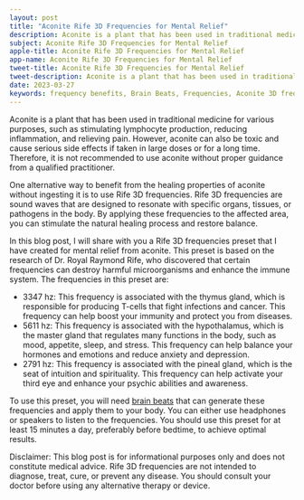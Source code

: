 ```yaml
---
layout: post
title: "Aconite Rife 3D Frequencies for Mental Relief"
description: Aconite is a plant that has been used in traditional medicine for various purposes, such as stimulating lymphocyte production, reducing inflammation, and relieving pain. 
subject: Aconite Rife 3D Frequencies for Mental Relief
apple-title: Aconite Rife 3D Frequencies for Mental Relief
app-name: Aconite Rife 3D Frequencies for Mental Relief
tweet-title: Aconite Rife 3D Frequencies for Mental Relief
tweet-description: Aconite is a plant that has been used in traditional medicine for various purposes, such as stimulating lymphocyte production, reducing inflammation, and relieving pain.
date: 2023-03-27
keywords: frequency benefits, Brain Beats, Frequencies, Aconite 3D frequencies, brainwave entrainment, sound therapy, rife frequency
---
```


Aconite is a plant that has been used in traditional medicine for various purposes, such as stimulating lymphocyte production, reducing inflammation, and relieving pain. However, aconite can also be toxic and cause serious side effects if taken in large doses or for a long time. Therefore, it is not recommended to use aconite without proper guidance from a qualified practitioner.

One alternative way to benefit from the healing properties of aconite without ingesting it is to use Rife 3D frequencies. Rife 3D frequencies are sound waves that are designed to resonate with specific organs, tissues, or pathogens in the body. By applying these frequencies to the affected area, you can stimulate the natural healing process and restore balance.

In this blog post, I will share with you a Rife 3D frequencies preset that I have created for mental relief from aconite. This preset is based on the research of Dr. Royal Raymond Rife, who discovered that certain frequencies can destroy harmful microorganisms and enhance the immune system. The frequencies in this preset are:

- 3347 hz: This frequency is associated with the thymus gland, which is responsible for producing T-cells that fight infections and cancer. This frequency can help boost your immunity and protect you from diseases.
- 5611 hz: This frequency is associated with the hypothalamus, which is the master gland that regulates many functions in the body, such as mood, appetite, sleep, and stress. This frequency can help balance your hormones and emotions and reduce anxiety and depression.
- 2791 hz: This frequency is associated with the pineal gland, which is the seat of intuition and spirituality. This frequency can help activate your third eye and enhance your psychic abilities and awareness.

To use this preset, you will need [brain beats](https://brain-beats.in) that can generate these frequencies and apply them to your body. You can either use headphones or speakers to listen to the frequencies. You should use this preset for at least 15 minutes a day, preferably before bedtime, to achieve optimal results.

Disclaimer: This blog post is for informational purposes only and does not constitute medical advice. Rife 3D frequencies are not intended to diagnose, treat, cure, or prevent any disease. You should consult your doctor before using any alternative therapy or device.